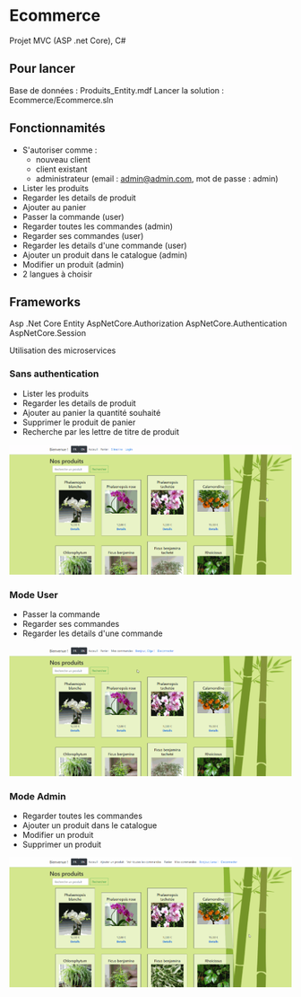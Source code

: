 # Ecommerce

Projet MVC (ASP .net Core), C#

## Pour lancer
Base de données : Produits_Entity.mdf
Lancer la solution : Ecommerce/Ecommerce.sln

## Fonctionnamités
* S'autoriser comme :
	- nouveau client
	- client existant
	- administrateur (email : admin@admin.com, mot de passe : admin)
* Lister les produits
* Regarder les details de produit
* Ajouter au panier
* Passer la commande (user)
* Regarder toutes les commandes (admin)
* Regarder ses commandes (user)
* Regarder les details d'une commande (user)
* Ajouter un produit dans le catalogue (admin)
* Modifier un produit (admin)
* 2 langues à choisir

## Frameworks
Asp .Net Core
Entity
AspNetCore.Authorization
AspNetCore.Authentication
AspNetCore.Session

Utilisation des microservices

### Sans authentication
- Lister les produits
- Regarder les details de produit
- Ajouter au panier la quantité souhaité
- Supprimer le produit de panier
- Recherche par les lettre de titre de produit

![](/ProjetEcommerce/gif/show.gif)

### Mode User
- Passer la commande
- Regarder ses commandes
- Regarder les details d'une commande

![](/ProjetEcommerce/gif/show_user.gif)

### Mode Admin
- Regarder toutes les commandes
- Ajouter un produit dans le catalogue
- Modifier un produit
- Supprimer un produit

![](/ProjetEcommerce/gif/show_admin.gif)
